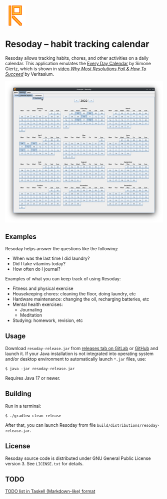 ![Resoday icon][icon]

Resoday – habit tracking calendar
=================================

Resoday allows tracking habits, chores, and other activities on a daily
calendar. This application emulates the [Every Day Calendar][Simone] by Simone
Giertz, which is shown in [video _Why Most Resolutions Fail &amp; How To
Succeed_][Veritasium] by Veritasium.

![Resoday screenshot](screenshot.png)

Examples
--------

Resoday helps answer the questions like the following:

- When was the last time I did laundry?
- Did I take vitamins today?
- How often do I journal?

Examples of what you can keep track of using Resoday:

- Fitness and physical exercise
- Housekeeping chores: cleaning the floor, doing laundry, etc
- Hardware maintenance: changing the oil, recharging batteries, etc
- Mental health exercises:
  - Journaling
  - Meditation
- Studying: homework, revision, etc

Usage
-----

Download `resoday-release.jar` from [releases tab on GitLab][GitLabReleases] or
[GitHub][GitHubReleases] and launch it. If your Java installation is not
integrated into operating system and/or desktop environment to automatically
launch `*.jar` files, use:

    $ java -jar resoday-release.jar

Requires Java 17 or newer.

Building
--------

Run in a terminal:

    $ ./gradlew clean release

After that, you can launch Resoday from file `build/distributions/resoday-release.jar`.

License
-------

Resoday source code is distributed under GNU General Public License version 3.
See `LICENSE.txt` for details.

TODO
----
[TODO list in Taskell (Markdown-like) format][TODO]

[icon]: src/main/resources/dev/andrybak/resoday/gui/resoday-icon-64px.png
[Simone]: http://www.simonegiertz.com/every-day-calendar
[Veritasium]: https://www.youtube.com/watch?v=Pm9CQn07OjU&t=4m26s
[TODO]: https://github.com/rybak/resoday/blob/todo/TODO.md
[GitLabReleases]: https://gitlab.com/andrybak/resoday/-/releases
[GitHubReleases]: https://github.com/rybak/resoday/releases
